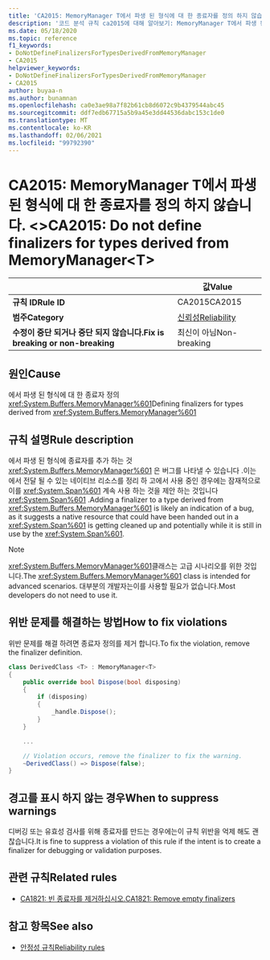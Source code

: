 ```yaml
---
title: 'CA2015: MemoryManager T에서 파생 된 형식에 대 한 종료자를 정의 하지 않습니다 &lt; &gt; (코드 분석).'
description: '코드 분석 규칙 ca2015에 대해 알아보기: MemoryManager T에서 파생 된 형식에 대 한 종료자를 정의 하지 않습니다. &lt;&gt;'
ms.date: 05/18/2020
ms.topic: reference
f1_keywords:
- DoNotDefineFinalizersForTypesDerivedFromMemoryManager
- CA2015
helpviewer_keywords:
- DoNotDefineFinalizersForTypesDerivedFromMemoryManager
- CA2015
author: buyaa-n
ms.author: bunamnan
ms.openlocfilehash: ca0e3ae98a7f82b61cb8d6072c9b4379544abc45
ms.sourcegitcommit: ddf7edb67715a5b9a45e3dd44536dabc153c1de0
ms.translationtype: MT
ms.contentlocale: ko-KR
ms.lasthandoff: 02/06/2021
ms.locfileid: "99792390"
---
```

# <a name="ca2015-do-not-define-finalizers-for-types-derived-from-memorymanagerlttgt"></a><span data-ttu-id="abfdf-103">CA2015: MemoryManager T에서 파생 된 형식에 대 한 종료자를 정의 하지 않습니다. &lt;&gt;</span><span class="sxs-lookup"><span data-stu-id="abfdf-103">CA2015: Do not define finalizers for types derived from MemoryManager&lt;T&gt;</span></span>

| | <span data-ttu-id="abfdf-104">값</span><span class="sxs-lookup"><span data-stu-id="abfdf-104">Value</span></span> |
|-|-|
| <span data-ttu-id="abfdf-105">**규칙 ID**</span><span class="sxs-lookup"><span data-stu-id="abfdf-105">**Rule ID**</span></span> |<span data-ttu-id="abfdf-106">CA2015</span><span class="sxs-lookup"><span data-stu-id="abfdf-106">CA2015</span></span>|
| <span data-ttu-id="abfdf-107">**범주**</span><span class="sxs-lookup"><span data-stu-id="abfdf-107">**Category**</span></span> |[<span data-ttu-id="abfdf-108">신뢰성</span><span class="sxs-lookup"><span data-stu-id="abfdf-108">Reliability</span></span>](reliability-warnings.md)|
| <span data-ttu-id="abfdf-109">**수정이 중단 되거나 중단 되지 않습니다.**</span><span class="sxs-lookup"><span data-stu-id="abfdf-109">**Fix is breaking or non-breaking**</span></span> |<span data-ttu-id="abfdf-110">최신이 아님</span><span class="sxs-lookup"><span data-stu-id="abfdf-110">Non-breaking</span></span>|

## <a name="cause"></a><span data-ttu-id="abfdf-111">원인</span><span class="sxs-lookup"><span data-stu-id="abfdf-111">Cause</span></span>

<span data-ttu-id="abfdf-112">에서 파생 된 형식에 대 한 종료자 정의 <xref:System.Buffers.MemoryManager%601></span><span class="sxs-lookup"><span data-stu-id="abfdf-112">Defining finalizers for types derived from <xref:System.Buffers.MemoryManager%601></span></span>

## <a name="rule-description"></a><span data-ttu-id="abfdf-113">규칙 설명</span><span class="sxs-lookup"><span data-stu-id="abfdf-113">Rule description</span></span>

<span data-ttu-id="abfdf-114">에서 파생 된 형식에 종료자를 추가 하는 것 <xref:System.Buffers.MemoryManager%601> 은 버그를 나타낼 수 있습니다 .이는에서 전달 될 수 있는 네이티브 리소스를 정리 하 고에서 사용 중인 경우에는 잠재적으로이를 <xref:System.Span%601> 계속 사용 하는 것을 제안 하는 것입니다 <xref:System.Span%601> .</span><span class="sxs-lookup"><span data-stu-id="abfdf-114">Adding a finalizer to a type derived from <xref:System.Buffers.MemoryManager%601> is likely an indication of a bug, as it suggests a native resource that could have been handed out in a <xref:System.Span%601> is getting cleaned up and potentially while it is still in use by the <xref:System.Span%601>.</span></span>

> [!NOTE]
> <span data-ttu-id="abfdf-115"><xref:System.Buffers.MemoryManager%601>클래스는 고급 시나리오를 위한 것입니다.</span><span class="sxs-lookup"><span data-stu-id="abfdf-115">The <xref:System.Buffers.MemoryManager%601> class is intended for advanced scenarios.</span></span> <span data-ttu-id="abfdf-116">대부분의 개발자는이를 사용할 필요가 없습니다.</span><span class="sxs-lookup"><span data-stu-id="abfdf-116">Most developers do not need to use it.</span></span>

## <a name="how-to-fix-violations"></a><span data-ttu-id="abfdf-117">위반 문제를 해결하는 방법</span><span class="sxs-lookup"><span data-stu-id="abfdf-117">How to fix violations</span></span>

<span data-ttu-id="abfdf-118">위반 문제를 해결 하려면 종료자 정의를 제거 합니다.</span><span class="sxs-lookup"><span data-stu-id="abfdf-118">To fix the violation, remove the finalizer definition.</span></span>

```csharp
class DerivedClass <T> : MemoryManager<T>
{
    public override bool Dispose(bool disposing)
    {
        if (disposing)
        {
            _handle.Dispose();
        }
    }

    ...

    // Violation occurs, remove the finalizer to fix the warning.
    ~DerivedClass() => Dispose(false);
}
```

## <a name="when-to-suppress-warnings"></a><span data-ttu-id="abfdf-119">경고를 표시 하지 않는 경우</span><span class="sxs-lookup"><span data-stu-id="abfdf-119">When to suppress warnings</span></span>

<span data-ttu-id="abfdf-120">디버깅 또는 유효성 검사를 위해 종료자를 만드는 경우에는이 규칙 위반을 억제 해도 괜찮습니다.</span><span class="sxs-lookup"><span data-stu-id="abfdf-120">It is fine to suppress a violation of this rule if the intent is to create a finalizer for debugging or validation purposes.</span></span>

## <a name="related-rules"></a><span data-ttu-id="abfdf-121">관련 규칙</span><span class="sxs-lookup"><span data-stu-id="abfdf-121">Related rules</span></span>

- [<span data-ttu-id="abfdf-122">CA1821: 빈 종료자를 제거하십시오.</span><span class="sxs-lookup"><span data-stu-id="abfdf-122">CA1821: Remove empty finalizers</span></span>](ca1821.md)

## <a name="see-also"></a><span data-ttu-id="abfdf-123">참고 항목</span><span class="sxs-lookup"><span data-stu-id="abfdf-123">See also</span></span>

- [<span data-ttu-id="abfdf-124">안정성 규칙</span><span class="sxs-lookup"><span data-stu-id="abfdf-124">Reliability rules</span></span>](reliability-warnings.md)
